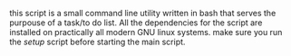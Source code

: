 this script is a small command line utility written in bash that serves the purpouse of a task/to do list. All the dependencies for the script are installed on practically all modern GNU linux systems. make sure you run the *setup* script before starting the main script.
